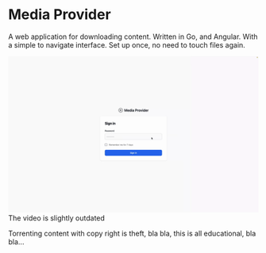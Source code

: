
# Media Provider

A web application for downloading content. Written in Go, and Angular. With a simple to navigate interface.
Set up once, no need to touch files again. 

![Preview](assets/demo.gif)
The video is slightly outdated

Torrenting content with copy right is theft, bla bla, this is all educational, bla bla...
